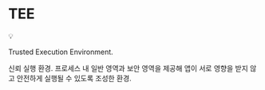 # TEE

<aside>
💡

Trusted Execution Environment.

신뢰 실행 환경.
프로세스 내 일반 영역과 보안 영역을 제공해 앱이 서로 영향을 받지 않고 안전하게 실행될 수 있도록 조성한 환경.

</aside>